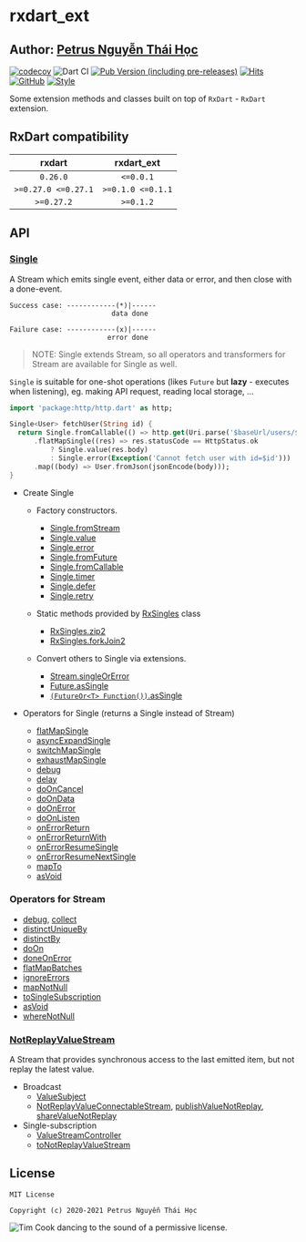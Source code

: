# rxdart_ext

## Author: [Petrus Nguyễn Thái Học](https://github.com/hoc081098)

[![codecov](https://codecov.io/gh/hoc081098/rxdart_ext/branch/master/graph/badge.svg?token=OYMVzeUB1m)](https://codecov.io/gh/hoc081098/rxdart_ext)
![Dart CI](https://github.com/hoc081098/rxdart_ext/workflows/Dart%20CI/badge.svg)
[![Pub Version (including pre-releases)](https://img.shields.io/pub/v/rxdart_ext?include_prereleases)](https://pub.dev/packages/rxdart_ext)
[![Hits](https://hits.seeyoufarm.com/api/count/incr/badge.svg?url=https%3A%2F%2Fgithub.com%2Fhoc081098%2Frxdart_ext&count_bg=%2379C83D&title_bg=%23555555&icon=&icon_color=%23E7E7E7&title=hits&edge_flat=false)](https://hits.seeyoufarm.com)
[![GitHub](https://img.shields.io/github/license/hoc081098/rxdart_ext?color=4EB1BA)](https://opensource.org/licenses/MIT)
[![Style](https://img.shields.io/badge/style-pedantic-40c4ff.svg)](https://github.com/dart-lang/pedantic)

Some extension methods and classes built on top of `RxDart` - `RxDart` extension.

## RxDart compatibility

|  rxdart   | rxdart_ext |
|  :---:    | :---:      |
|  `0.26.0`  | `<=0.0.1`     |
|  `>=0.27.0 <=0.27.1`  | `>=0.1.0 <=0.1.1`  |
|  `>=0.27.2`           | `>=0.1.2`  |


## API

### [Single](https://pub.dev/documentation/rxdart_ext/latest/rxdart_ext/Single-class.html)

A Stream which emits single event, either data or error, and then close with a done-event.

```text
Success case: ------------(*)|------
                         data done

Failure case: ------------(x)|------
                        error done
```

> NOTE: Single extends Stream, so all operators and transformers for Stream are available for Single as well.

`Single` is suitable for one-shot operations (likes `Future` but **lazy** - executes when listening), eg. making API request, reading local storage, ...

```dart
import 'package:http/http.dart' as http;

Single<User> fetchUser(String id) {
  return Single.fromCallable(() => http.get(Uri.parse('$baseUrl/users/$id')))
      .flatMapSingle((res) => res.statusCode == HttpStatus.ok
          ? Single.value(res.body)
          : Single.error(Exception('Cannot fetch user with id=$id')))
      .map((body) => User.fromJson(jsonEncode(body)));
}
```

-   Create Single
    -   Factory constructors.
        -   [Single.fromStream](https://pub.dev/documentation/rxdart_ext/latest/rxdart_ext/Single/Single.fromStream.html)
        -   [Single.value](https://pub.dev/documentation/rxdart_ext/latest/rxdart_ext/Single/Single.value.html)
        -   [Single.error](https://pub.dev/documentation/rxdart_ext/latest/rxdart_ext/Single/Single.error.html)
        -   [Single.fromFuture](https://pub.dev/documentation/rxdart_ext/latest/rxdart_ext/Single/Single.fromFuture.html)
        -   [Single.fromCallable](https://pub.dev/documentation/rxdart_ext/latest/rxdart_ext/Single/Single.fromCallable.html)
        -   [Single.timer](https://pub.dev/documentation/rxdart_ext/latest/rxdart_ext/Single/Single.timer.html)
        -   [Single.defer](https://pub.dev/documentation/rxdart_ext/latest/rxdart_ext/Single/Single.defer.html)
        -   [Single.retry](https://pub.dev/documentation/rxdart_ext/latest/rxdart_ext/Single/Single.retry.html)

    -   Static methods provided by [RxSingles]() class
        -   [RxSingles.zip2](https://pub.dev/documentation/rxdart_ext/latest/rxdart_ext/RxSingles/zip2.html)
        -   [RxSingles.forkJoin2](https://pub.dev/documentation/rxdart_ext/latest/rxdart_ext/RxSingles/forkJoin2.html)
        
    -   Convert others to Single via extensions.
        -   [Stream.singleOrError](https://pub.dev/documentation/rxdart_ext/latest/rxdart_ext/SingleOrErrorStreamExtension/singleOrError.html)
        -   [Future.asSingle](https://pub.dev/documentation/rxdart_ext/latest/rxdart_ext/AsSingleFutureExtension/asSingle.html)
        -   [`(FutureOr<T> Function())`.asSingle](https://pub.dev/documentation/rxdart_ext/latest/rxdart_ext/AsSingleFunctionExtension/asSingle.html)

-   Operators for Single (returns a Single instead of Stream)
    -   [flatMapSingle](https://pub.dev/documentation/rxdart_ext/latest/rxdart_ext/FlatMapSingleExtension/flatMapSingle.html)
    -   [asyncExpandSingle](https://pub.dev/documentation/rxdart_ext/latest/rxdart_ext/AsyncExpandSingleExtension/asyncExpandSingle.html)
    -   [switchMapSingle](https://pub.dev/documentation/rxdart_ext/latest/rxdart_ext/SwitchMapSingleExtension/switchMapSingle.html)
    -   [exhaustMapSingle](https://pub.dev/documentation/rxdart_ext/latest/rxdart_ext/ExhaustMapSingleExtension/exhaustMapSingle.html)
    -   [debug](https://pub.dev/documentation/rxdart_ext/latest/rxdart_ext/DebugSingleExtension/debug.html)
    -   [delay](https://pub.dev/documentation/rxdart_ext/latest/rxdart_ext/DelaySingleExtension/delay.html)
    -   [doOnCancel](https://pub.dev/documentation/rxdart_ext/latest/rxdart_ext/DoSingleExtensions/doOnCancel.html)
    -   [doOnData](https://pub.dev/documentation/rxdart_ext/latest/rxdart_ext/DoSingleExtensions/doOnData.html)
    -   [doOnError](https://pub.dev/documentation/rxdart_ext/latest/rxdart_ext/DoSingleExtensions/doOnError.html)
    -   [doOnListen](https://pub.dev/documentation/rxdart_ext/latest/rxdart_ext/DoSingleExtensions/doOnListen.html)
    -   [onErrorReturn](https://pub.dev/documentation/rxdart_ext/latest/rxdart_ext/OnErrorResumeSingleExtensions/onErrorReturn.html)
    -   [onErrorReturnWith](https://pub.dev/documentation/rxdart_ext/latest/rxdart_ext/OnErrorResumeSingleExtensions/onErrorReturnWith.html)
    -   [onErrorResumeSingle](https://pub.dev/documentation/rxdart_ext/latest/rxdart_ext/OnErrorResumeSingleExtensions/onErrorResumeSingle.html)
    -   [onErrorResumeNextSingle](https://pub.dev/documentation/rxdart_ext/latest/rxdart_ext/OnErrorResumeSingleExtensions/onErrorResumeNextSingle.html)
    -   [mapTo](https://pub.dev/documentation/rxdart_ext/latest/rxdart_ext/MapToSingleExtension/mapTo.html)
    -   [asVoid](https://pub.dev/documentation/rxdart_ext/latest/rxdart_ext/AsVoidSingleExtension/asVoid.html)

### Operators for Stream

- [debug](https://pub.dev/documentation/rxdart_ext/latest/rxdart_ext/DebugStreamExtension/debug.html), [collect](https://pub.dev/documentation/rxdart_ext/latest/rxdart_ext/CollectStreamExtension/collect.html)
- [distinctUniqueBy](https://pub.dev/documentation/rxdart_ext/latest/rxdart_ext/DistinctUniqueByStreamExtension/distinctUniqueBy.html)
- [distinctBy](https://pub.dev/documentation/rxdart_ext/latest/rxdart_ext/DistinctByExtension/distinctBy.html)
- [doOn](https://pub.dev/documentation/rxdart_ext/latest/rxdart_ext/DoOnStreamExtensions/doOn.html)
- [doneOnError](https://pub.dev/documentation/rxdart_ext/latest/rxdart_ext/DoneOnErrorStreamExtension/doneOnError.html)
- [flatMapBatches](https://pub.dev/documentation/rxdart_ext/latest/rxdart_ext/FlatMapBatchesStreamExtension/flatMapBatches.html)
- [ignoreErrors](https://pub.dev/documentation/rxdart_ext/latest/rxdart_ext/IgnoreErrorsStreamExtension/ignoreErrors.html)
- [mapNotNull](https://pub.dev/documentation/rxdart_ext/latest/rxdart_ext/MapNotNullStreamExtension/mapNotNull.html)
- [toSingleSubscription](https://pub.dev/documentation/rxdart_ext/latest/rxdart_ext/ToSingleSubscriptionStreamExtension/toSingleSubscriptionStream.html)
- [asVoid](https://pub.dev/documentation/rxdart_ext/latest/rxdart_ext/AsVoidStreamExtension/asVoid.html)
- [whereNotNull](https://pub.dev/documentation/rxdart_ext/latest/rxdart_ext/WhereNotNullStreamExtension/whereNotNull.html)

### [NotReplayValueStream](https://pub.dev/documentation/rxdart_ext/latest/rxdart_ext/NotReplayValueStream-class.html)

A Stream that provides synchronous access to the last emitted item, but not replay the latest value.

-   Broadcast
    -   [ValueSubject](https://pub.dev/documentation/rxdart_ext/latest/rxdart_ext/ValueSubject-class.html)
    -   [NotReplayValueConnectableStream](https://pub.dev/documentation/rxdart_ext/latest/rxdart_ext/NotReplayValueConnectableStream-class.html), [publishValueNotReplay](https://pub.dev/documentation/rxdart_ext/latest/rxdart_ext/ValueConnectableNotReplayStreamExtensions/publishValueNotReplay.html), [shareValueNotReplay](https://pub.dev/documentation/rxdart_ext/latest/rxdart_ext/ValueConnectableNotReplayStreamExtensions/shareValueNotReplay.html)
-   Single-subscription
    -   [ValueStreamController](https://pub.dev/documentation/rxdart_ext/latest/rxdart_ext/ValueStreamController-class.html)
    -   [toNotReplayValueStream](https://pub.dev/documentation/rxdart_ext/latest/rxdart_ext/ToNotReplayValueStreamExtension/toNotReplayValueStream.html)
    

## License

    MIT License

    Copyright (c) 2020-2021 Petrus Nguyễn Thái Học

![Tim Cook dancing to the sound of a permissive license.](http://i.imgur.com/mONiWzj.gif)
